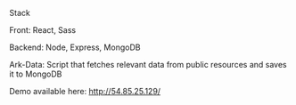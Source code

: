 Stack

Front: React, Sass

Backend: Node, Express, MongoDB

Ark-Data: Script that fetches relevant data from public resources and saves it to MongoDB

Demo available here: http://54.85.25.129/
